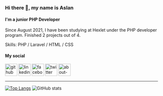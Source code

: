 ### Hi there 👋, my name is Aslan
#### I'm a junior PHP Developer
Since August 2021, I have been studying at Hexlet under the PHP developer program. Finished 2 projects out of 4.

Skills: PHP / Laravel / HTML / CSS


#### My social


[<img src='https://cdn.jsdelivr.net/npm/simple-icons@3.0.1/icons/github.svg' alt='github' height='40'>](https://github.com/AslanAV)  [<img src='https://cdn.jsdelivr.net/npm/simple-icons@3.0.1/icons/linkedin.svg' alt='linkedin' height='40'>](https://www.linkedin.com/in/aslan-autlev/)  [<img src='https://cdn.jsdelivr.net/npm/simple-icons@3.0.1/icons/facebook.svg' alt='facebook' height='40'>](https://www.facebook.com/autlev.aslan)  [<img src='https://cdn.jsdelivr.net/npm/simple-icons@3.0.1/icons/twitter.svg' alt='twitter' height='40'>](https://twitter.com/aslan_autlev)  [<img src='https://cdn.jsdelivr.net/npm/simple-icons@3.0.1/icons/about-dot-me.svg' alt='about-dot-me' height='40'>](https://ru.hexlet.io/u/aslan_autlev)  
***
[![Top Langs](https://github-readme-stats.vercel.app/api/top-langs/?username=AslanAV)](https://github.com/anuraghazra/github-readme-stats)
![GitHub stats](https://github-readme-stats.vercel.app/api?username=AslanAV)

